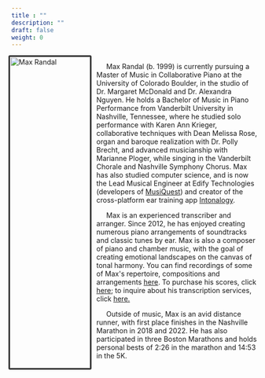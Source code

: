 ```yaml
---
title : ""
description: ""
draft: false
weight: 0
---
```


<div style= "display: flex;">
  <div style="width: 33%;">
    <img style="float: right; border: 3px solid #333333; border-radius: 3px; width: 100%;" src="./images/profile.jpg" alt="Max Randal">
  </div>
  <div style="width: 67%; text-indent: 20px; margin-left: 10px;">
    <p>Max Randal (b. 1999) is currently pursuing a Master of Music in Collaborative Piano at the University of Colorado Boulder, in the studio of Dr. Margaret McDonald and Dr. Alexandra Nguyen. He holds a Bachelor of Music in Piano Performance from Vanderbilt University in Nashville, Tennessee, where he studied solo performance with Karen Ann Krieger, collaborative techniques with Dean Melissa Rose, organ and baroque realization with Dr. Polly Brecht, and advanced musicianship with Marianne Ploger, while singing in the Vanderbilt Chorale and Nashville Symphony Chorus. Max has also studied computer science, and is now the Lead Musical Engineer at Edify Technologies (developers of <a href="https://app.musiquest.com">MusiQuest</a>) and creator of the cross-platform ear training app <a href="https://intonalogy.com">Intonalogy</a>.</p>
    <p>Max is an experienced transcriber and arranger. Since 2012, he has enjoyed creating numerous piano arrangements of soundtracks and classic tunes by ear. Max is also a composer of piano and chamber music, with the goal of creating emotional landscapes on the canvas of tonal harmony. You can find recordings of some of Max's repertoire, compositions and arrangements <a href="/recordings">here</a>. To purchase his scores, click <a href="/scores">here</a>; to inquire about his transcription services, click <a href="/services">here.</a></p>
    <p>Outside of music, Max is an avid distance runner, with first place finishes in the Nashville Marathon in 2018 and 2022. He has also participated in three Boston Marathons and holds personal bests of 2:26 in the marathon and 14:53 in the 5K.</p>
  </div>
</div>